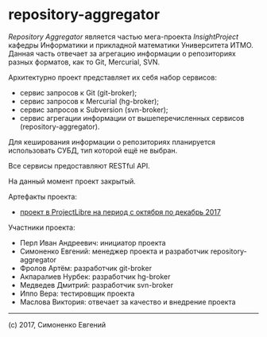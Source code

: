 # repository-aggregator

*Repository Aggregator* является частью мега-проекта *InsightProject* кафедры
Информатики и прикладной математики Университета ИТМО. Данная часть отвечает
за агрегацию информации о репозиториях разных форматов, как то Git, Mercurial,
SVN.

Архитектурно проект представляет их себя набор сервисов:

- сервис запросов к Git (git-broker);
- сервис запросов к Mercurial (hg-broker);
- сервис запросов к Subversion (svn-broker);
- сервис агрегации информации от вышеперечисленных сервисов (repository-aggregator).

Для кеширования информации о репозиториях планируется использовать СУБД, тип
которой ещё не выбран.

Все сервисы предоставляют RESTful API.

На данный момент проект закрытый.

Артефакты проекта:

- [проект в ProjectLibre на период с октября по декабрь 2017](./repository-aggregator.pod)

Участники проекта:

- Перл Иван Андреевич: инициатор проекта
- Симоненко Евгений: менеджер проекта и разработчик repository-aggregator
- Фролов Артём: разработчик git-broker
- Акпаралиев Нурбек: разработчик hg-broker
- Медведев Дмитрий: разработчик svn-broker
- Иппо Вера: тестировщик проекта
- Маслова Виктория: отвечает за качество и внедрение проекта

---

(c) 2017, Симоненко Евгений
